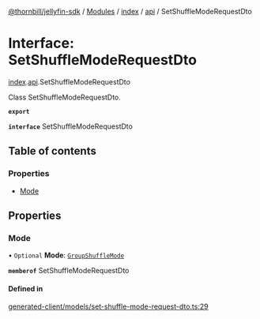 [@thornbill/jellyfin-sdk](../README.md) / [Modules](../modules.md) / [index](../modules/index.md) / [api](../modules/index.api.md) / SetShuffleModeRequestDto

# Interface: SetShuffleModeRequestDto

[index](../modules/index.md).[api](../modules/index.api.md).SetShuffleModeRequestDto

Class SetShuffleModeRequestDto.

**`export`**

**`interface`** SetShuffleModeRequestDto

## Table of contents

### Properties

- [Mode](index.api.SetShuffleModeRequestDto.md#mode)

## Properties

### Mode

• `Optional` **Mode**: [`GroupShuffleMode`](../enums/index.api.GroupShuffleMode.md)

**`memberof`** SetShuffleModeRequestDto

#### Defined in

[generated-client/models/set-shuffle-mode-request-dto.ts:29](https://github.com/thornbill/jellyfin-sdk-typescript/blob/eb13db7/src/generated-client/models/set-shuffle-mode-request-dto.ts#L29)
